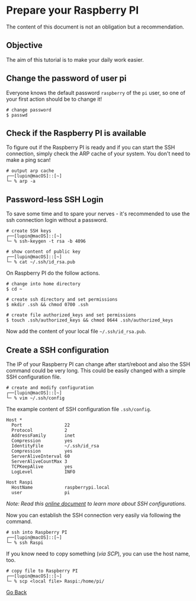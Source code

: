 # Prepare your Raspberry PI

The content of this document is not an obligation but a recommendation.

## Objective

The aim of this tutorial is to make your daily work easier.

## Change the password of user pi

Everyone knows the default password `raspberry` of the `pi` user, so one of your first action should be to change it!

```shell
# change password
$ passwd
```

## Check if the Raspberry PI is available

To figure out if the Raspberry PI is ready and if you can start the SSH connection, simply check the ARP cache of your system. You don't need to make a ping scan!

```shell
# output arp cache
┌──[lupin@macOS]::[~]
└─ % arp -a
```

## Password-less SSH Login

To save some time and to spare your nerves - it's recommended to use the ssh connection login without a password.

```shell
# create SSH keys
┌──[lupin@macOS]::[~]
└─ % ssh-keygen -t rsa -b 4096

# show content of public key
┌──[lupin@macOS]::[~]
└─ % cat ~/.ssh/id_rsa.pub
```

On Raspberry PI do the follow actions.

```shell
# change into home directory
$ cd ~

# create ssh directory and set permissions
$ mkdir .ssh && chmod 0700 .ssh

# create file authorized_keys and set permissions
$ touch .ssh/authorized_keys && chmod 0644 .ssh/authorized_keys
```

Now add the content of your local file `~/.ssh/id_rsa.pub`.

## Create a SSH configuration

The IP of your Raspberry PI can change after start/reboot and also the SSH command could be very long. This could be easily changed with a simple SSH configuration file.

```shell
# create and modify configuration
┌──[lupin@macOS]::[~]
└─ % vim ~/.ssh/config
```

The example content of SSH configuration file `.ssh/config`.

```
Host *
  Port                22
  Protocol            2
  AddressFamily       inet
  Compression         yes
  IdentityFile        ~/.ssh/id_rsa
  Compression         yes
  ServerAliveInterval 60
  ServerAliveCountMax 3
  TCPKeepAlive        yes
  LogLevel            INFO

Host Raspi
  HostName            raspberrypi.local
  user                pi
```

_Note: Read this [online document](https://www.ssh.com/ssh/config/) to learn more about SSH configurations._

Now you can establish the SSH connection very easily via following the command.

```shell
# ssh into Raspberry PI
┌──[lupin@macOS]::[~]
└─ % ssh Raspi
```

If you know need to copy something (_via SCP_), you can use the host name, too.

```shell
# copy file to Raspberry PI
┌──[lupin@macOS]::[~]
└─ % scp <local file> Raspi:/home/pi/
```

[Go Back](../readme.md)
